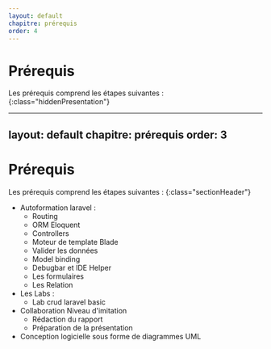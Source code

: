 ```yaml
---
layout: default
chapitre: prérequis
order: 4
---
```

# Prérequis 

Les prérequis comprend les étapes suivantes :
{:class="hiddenPresentation"}

---
layout: default
chapitre: prérequis
order: 3
---
# Prérequis 
Les prérequis comprend les étapes suivantes :
{:class="sectionHeader"}

- Autoformation laravel :
  - Routing
  - ORM Eloquent
  - Controllers
  - Moteur de template Blade
  - Valider les données
  - Model binding
  - Debugbar et IDE Helper
  - Les formulaires
  - Les Relation
- Les Labs :
  - Lab crud laravel basic
- Collaboration Niveau d'imitation
  - Rédaction du rapport
  - Préparation de la présentation
- Conception logicielle sous forme de diagrammes UML 
<!-- new slide -->


